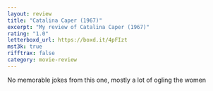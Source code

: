 ```yaml
---
layout: review
title: "Catalina Caper (1967)"
excerpt: "My review of Catalina Caper (1967)"
rating: "1.0"
letterboxd_url: https://boxd.it/4pFIzt
mst3k: true
rifftrax: false
category: movie-review
---
```


No memorable jokes from this one, mostly a lot of ogling the women
